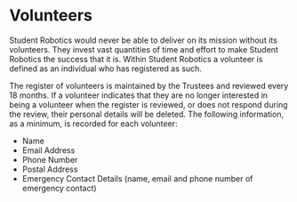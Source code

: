 # Volunteers

Student Robotics would never be able to deliver on its mission without its volunteers. They invest vast quantities of time and effort to make Student Robotics the success that it is. Within Student Robotics a volunteer is defined as an individual who has registered as such.

The register of volunteers is maintained by the Trustees and reviewed every 18 months. If a volunteer indicates that they are no longer interested in being a volunteer when the register is reviewed, or does not respond during the review, their personal details will be deleted. The following information, as a minimum, is recorded for each volunteer:

* Name
* Email Address
* Phone Number
* Postal Address
* Emergency Contact Details \(name, email and phone number of emergency contact\)

